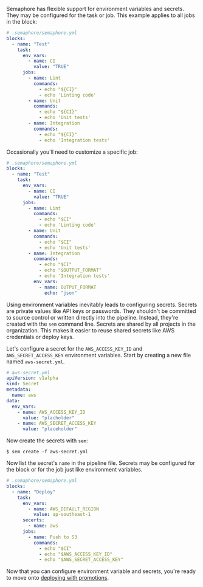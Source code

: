 Semaphore has flexible support for environment variables and secrets.
They may be configured for the task or job. This example applies to
all jobs in the block:

```yml
# .semaphore/semaphore.yml
blocks:
  - name: "Test"
    task:
      env_vars:
        - name: CI
          value: "TRUE"
      jobs:
        - name: Lint
          commands:
            - echo "${CI}"
            - echo 'Linting code'
        - name: Unit
          commands:
            - echo "${CI}"
            - echo 'Unit tests'
        - name: Integration
          commands:
            - echo "${CI}"
            - echo 'Integration tests'
```

Occasionally you'll need to customize a specific job:

```yml
# .semaphore/semaphore.yml
blocks:
  - name: "Test"
    task:
      env_vars:
        - name: CI
          value: "TRUE"
      jobs:
        - name: Lint
          commands:
            - echo "$CI"
            - echo 'Linting code'
        - name: Unit
          commands:
            - echo "$CI"
            - echo 'Unit tests'
        - name: Integration
          commands:
            - echo "$CI"
            - echo "$OUTPUT_FORMAT"
            - echo 'Integration tests'
          env_vars:
            - name: OUTPUT_FORMAT
              echo: "json"
```

Using environment variables inevitably leads to configuring secrets.
Secrets are private values like API keys or passwords. They shouldn't
be committed to source control or written directly into the pipeline.
Instead, they're created with the `sem` command line. Secrets are
shared by all projects in the organization. This makes it easier to
reuse shared secrets like AWS credentials or deploy keys.

Let's configure a secret for the `AWS_ACCESS_KEY_ID` and
`AWS_SECRET_ACCESS_KEY` environment variables. Start by creating a new
file named `aws-secret.yml`.

```yml
# aws-secret.yml
apiVersion: v1alpha
kind: Secret
metadata:
  name: aws
data:
  env_vars:
    - name: AWS_ACCESS_KEY_ID
      value: "placholder"
    - name: AWS_SECRET_ACCESS_KEY
      value: "placeholder"
```

Now create the secrets with `sem`:

```
$ sem create -f aws-secret.yml
```

Now list the secret's `name` in the pipeline file. Secrets may be
configured for the block or for the job just like environment
variables.

```yml
# .semaphore/semaphore.yml
blocks:
  - name: "Deploy"
    task:
      env_vars:
        - name: AWS_DEFAULT_REGION
          value: ap-southeast-1
      secerts:
        - name: aws
      jobs:
        - name: Push to S3
          commands:
            - echo "$CI"
            - echo "$AWS_ACCESS_KEY_ID"
            - echo "$AWS_SECRET_ACCESS_KEY"
```

Now that you can configure environment variable and secrets, you're
ready to move onto [deploying with promotions][next].

[next]: http://placeholder.com
